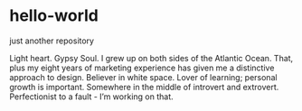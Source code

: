 # hello-world
just another repository

Light heart. Gypsy Soul. I grew up on both sides of the Atlantic Ocean. That, plus my eight years of marketing experience has given me a distinctive approach to design. Believer in white space. Lover of learning; personal growth is important. Somewhere in the middle of introvert and extrovert. Perfectionist to a fault - I’m working on that.
